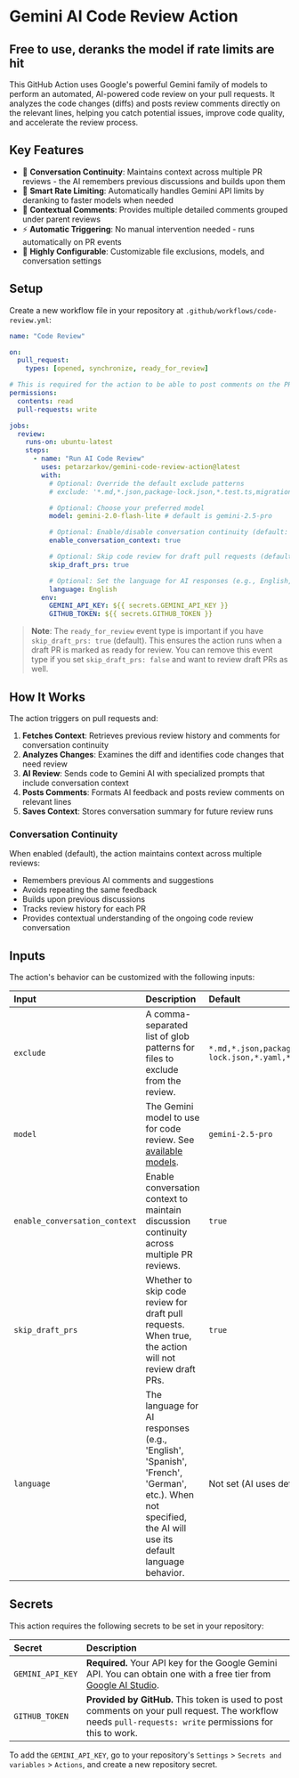 # Gemini AI Code Review Action

## Free to use, deranks the model if rate limits are hit

[](https://www.google.com/search?q=github,gemini-ai-code-review-action,"petarzarkov")

This GitHub Action uses Google's powerful Gemini family of models to perform an automated, AI-powered code review on your pull requests. It analyzes the code changes (diffs) and posts review comments directly on the relevant lines, helping you catch potential issues, improve code quality, and accelerate the review process.

## Key Features

- 🔄 **Conversation Continuity**: Maintains context across multiple PR reviews - the AI remembers previous discussions and builds upon them
- 🎯 **Smart Rate Limiting**: Automatically handles Gemini API limits by deranking to faster models when needed
- 📝 **Contextual Comments**: Provides multiple detailed comments grouped under parent reviews
- ⚡ **Automatic Triggering**: No manual intervention needed - runs automatically on PR events
- 🔧 **Highly Configurable**: Customizable file exclusions, models, and conversation settings

## Setup

Create a new workflow file in your repository at `.github/workflows/code-review.yml`:

```yaml
name: "Code Review"

on:
  pull_request:
    types: [opened, synchronize, ready_for_review]

# This is required for the action to be able to post comments on the PR.
permissions:
  contents: read
  pull-requests: write

jobs:
  review:
    runs-on: ubuntu-latest
    steps:
      - name: "Run AI Code Review"
        uses: petarzarkov/gemini-code-review-action@latest
        with:
          # Optional: Override the default exclude patterns
          # exclude: '*.md,*.json,package-lock.json,*.test.ts,migrations/*,*.spec.ts,*.e2e.ts,test/*,tests/*'

          # Optional: Choose your preferred model
          model: gemini-2.0-flash-lite # default is gemini-2.5-pro

          # Optional: Enable/disable conversation continuity (default: true)
          enable_conversation_context: true

          # Optional: Skip code review for draft pull requests (default: true)
          skip_draft_prs: true

          # Optional: Set the language for AI responses (e.g., English, Spanish, French)
          language: English
        env:
          GEMINI_API_KEY: ${{ secrets.GEMINI_API_KEY }}
          GITHUB_TOKEN: ${{ secrets.GITHUB_TOKEN }}
```

> **Note**: The `ready_for_review` event type is important if you have `skip_draft_prs: true` (default). This ensures the action runs when a draft PR is marked as ready for review. You can remove this event type if you set `skip_draft_prs: false` and want to review draft PRs as well.

## How It Works

The action triggers on pull requests and:

1. **Fetches Context**: Retrieves previous review history and comments for conversation continuity
2. **Analyzes Changes**: Examines the diff and identifies code changes that need review
3. **AI Review**: Sends code to Gemini AI with specialized prompts that include conversation context
4. **Posts Comments**: Formats AI feedback and posts review comments on relevant lines
5. **Saves Context**: Stores conversation summary for future review runs

### Conversation Continuity

When enabled (default), the action maintains context across multiple reviews:

- Remembers previous AI comments and suggestions
- Avoids repeating the same feedback
- Builds upon previous discussions
- Tracks review history for each PR
- Provides contextual understanding of the ongoing code review conversation

## Inputs

The action's behavior can be customized with the following inputs:

| Input                         | Description                                                                                                                                              | Default                                                                                         |
| :---------------------------- | :------------------------------------------------------------------------------------------------------------------------------------------------------- | :---------------------------------------------------------------------------------------------- |
| `exclude`                     | A comma-separated list of glob patterns for files to exclude from the review.                                                                            | `*.md,*.json,package-lock.json,*.yaml,*.test.ts,migrations/*,*.spec.ts,*.e2e.ts,test/*,tests/*` |
| `model`                       | The Gemini model to use for code review. See [available models](https://ai.google.dev/gemini-api/docs/models).                                           | `gemini-2.5-pro`                                                                                |
| `enable_conversation_context` | Enable conversation context to maintain discussion continuity across multiple PR reviews.                                                                | `true`                                                                                          |
| `skip_draft_prs`              | Whether to skip code review for draft pull requests. When true, the action will not review draft PRs.                                                    | `true`                                                                                          |
| `language`                    | The language for AI responses (e.g., 'English', 'Spanish', 'French', 'German', etc.). When not specified, the AI will use its default language behavior. | Not set (AI uses default language)                                                              |

## Secrets

This action requires the following secrets to be set in your repository:

| Secret           | Description                                                                                                                                                |
| :--------------- | :--------------------------------------------------------------------------------------------------------------------------------------------------------- |
| `GEMINI_API_KEY` | **Required.** Your API key for the Google Gemini API. You can obtain one with a free tier from [Google AI Studio](https://aistudio.google.com/app/apikey). |
| `GITHUB_TOKEN`   | **Provided by GitHub.** This token is used to post comments on your pull request. The workflow needs `pull-requests: write` permissions for this to work.  |

To add the `GEMINI_API_KEY`, go to your repository's `Settings` \> `Secrets and variables` \> `Actions`, and create a new repository secret.
